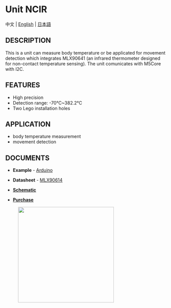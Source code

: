 # Unit NCIR

中文 | [English](/en/product_documents/units/unit_ncir) | [日本語](ja/product_documents/units/unit_ncir)

## DESCRIPTION

This is a unit can measure body temperature or be applicated for movement detection which integrates MLX90641 (an infrared thermometer designed for non-contact temperature sensing). The unit comunicates with M5Core with I2C.

## FEATURES

-  High precision
-  Detection range: -70℃~382.2℃
-  Two Lego installation holes

## APPLICATION

-  body temperature measurement
-  movement detection

## DOCUMENTS

-  **Example** - [Arduino](zh_CN/file_to_display_null)

-  **Datasheet** - [MLX90614](https://pdf1.alldatasheet.com/datasheet-pdf/view/218977/ETC2/MLX90614.html)

-  **[Schematic](en/file_to_display_null)**

-  **[Purchase](https://www.aliexpress.com/store/product/M5Stack-Official-NCIR-Unit-MLX90614-Contactless-Temperature-Sensor-Module-70C-382-2C-GROVE-I2C-Development-Board/3226069_32947772098.html?spm=a2g1x.12024536.productList_5885013.pic_4)**

<figure>
    <img src="assets/img/product_pics/units/M5GO_Unit_ncir.png" height="300" width="300">
</figure>
